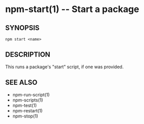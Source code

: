 npm-start(1) -- Start a package
===============================

## SYNOPSIS

    npm start <name>

## DESCRIPTION

This runs a package's "start" script, if one was provided.

## SEE ALSO

* npm-run-script(1)
* npm-scripts(1)
* npm-test(1)
* npm-restart(1)
* npm-stop(1)
